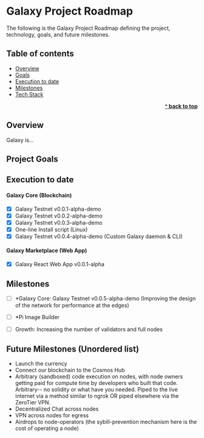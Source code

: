 # Galaxy Project Roadmap

The following is the Galaxy Project Roadmap defining the project, technology, goals, and future milestones.

## Table of contents

- [Overview](#overview)
- [Goals](#goals)
- [Execution to date](#execution-to-date)
- [Milestones](#milestones)
- [Tech Stack](#tech-stack)

<div align="right">
    <b><a href="#galaxy-software-roadmap">^ back to top</a></b>
</div>

## Overview

Galaxy is...

## Project Goals

## Execution to date

#### Galaxy Core (Blockchain)
- [x] Galaxy Testnet v0.0.1-alpha-demo
- [x] Galaxy Testnet v0.0.2-alpha-demo
- [x] Galaxy Testnet v0.0.3-alpha-demo
- [x] One-line Install script (Linux)
- [x] Galaxy Testnet v0.0.4-alpha-demo (Custom Galaxy daemon & CLI)

#### Galaxy Marketplace (Web App)
- [x] Galaxy React Web App v0.0.1-alpha

## Milestones

- [ ] *Galaxy Core: Galaxy Testnet v0.0.5-alpha-demo (Improving the design of the network for performance at the edges)
- [ ] *Pi Image Builder
- [ ] Growth: Increasing the number of validators and full nodes


## Future Milestones (Unordered list)
* Launch the currency
* Connect our blockchain to the Cosmos Hub
* Arbitrary (sandboxed) code execution on nodes, with node owners getting paid for compute time by developers who built that code.  Arbitrary-- no solidity or what have you needed.  Piped to the live internet via a method similar to ngrok OR piped elsewhere via the ZeroTier VPN.
* Decentralized Chat across nodes
* VPN across nodes for egress
* Airdrops to node-operators (the sybill-prevention mechanism here is the cost of operating a node)
